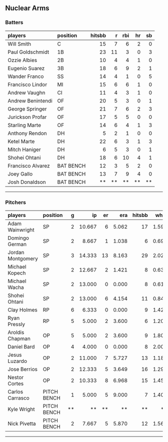 ## Nuclear Arms

### Batters

 
|players           |position  | hitsbb|  r| rbi| hr| sb| 
|:-----------------|:---------|------:|--:|---:|--:|--:| 
|Will Smith        |C         |     15|  7|   6|  2|  0| 
|Paul Goldschmidt  |1B        |     23| 11|   3|  0|  3| 
|Ozzie Albies      |2B        |     10|  4|   4|  1|  0| 
|Eugenio Suarez    |3B        |     18|  6|   9|  2|  1| 
|Wander Franco     |SS        |     14|  4|   1|  0|  5| 
|Francisco Lindor  |MI        |     15|  6|   6|  1|  0| 
|Andrew Vaughn     |CI        |     11|  4|   3|  1|  0| 
|Andrew Benintendi |OF        |     20|  5|   3|  0|  1| 
|George Springer   |OF        |     21|  7|   6|  2|  3| 
|Jurickson Profar  |OF        |     17|  5|   5|  0|  0| 
|Starling Marte    |OF        |     14|  6|   4|  1|  3| 
|Anthony Rendon    |DH        |      5|  2|   1|  0|  0| 
|Ketel Marte       |DH        |     22|  6|   3|  1|  3| 
|Mitch Haniger     |DH        |      6|  5|   3|  0|  1| 
|Shohei Ohtani     |DH        |     18|  6|  10|  4|  1| 
|Francisco Alvarez |BAT BENCH |     12|  3|   5|  2|  0| 
|Joey Gallo        |BAT BENCH |     13|  7|   9|  4|  0| 
|Josh Donaldson    |BAT BENCH |     **| **|  **| **| **| 


* * *

### Pitchers

 
|players           |position    |  g|     ip| er|   era| hitsbb|  whip| so|  w| sv| 
|:-----------------|:-----------|--:|------:|--:|-----:|------:|-----:|--:|--:|--:| 
|Adam Wainwright   |SP          |  2| 10.667|  6| 5.062|     17| 1.594|  3|  1|  0| 
|Domingo German    |SP          |  2|  8.667|  1| 1.038|      6| 0.692|  5|  0|  0| 
|Jordan Montgomery |SP          |  3| 14.333| 13| 8.163|     29| 2.023| 14|  0|  0| 
|Michael Kopech    |SP          |  2| 12.667|  2| 1.421|      8| 0.632| 15|  1|  0| 
|Michael Wacha     |SP          |  2| 13.000|  0| 0.000|      8| 0.615| 15|  2|  0| 
|Shohei Ohtani     |SP          |  2| 13.000|  6| 4.154|     11| 0.846| 14|  1|  0| 
|Clay Holmes       |RP          |  6|  6.333|  0| 0.000|      9| 1.421|  8|  2|  1| 
|Ryan Pressly      |RP          |  5|  5.000|  2| 3.600|      6| 1.200|  5|  0|  3| 
|Aroldis Chapman   |OP          |  5|  5.000|  2| 3.600|      9| 1.800|  9|  0|  0| 
|Daniel Bard       |OP          |  4|  4.000|  0| 0.000|      8| 2.000|  4|  1|  0| 
|Jesus Luzardo     |OP          |  2| 11.000|  7| 5.727|     13| 1.182| 15|  0|  0| 
|Jose Berrios      |OP          |  2| 12.333|  5| 3.649|     16| 1.297| 11|  0|  0| 
|Nestor Cortes     |OP          |  2| 10.333|  8| 6.968|     15| 1.452|  9|  1|  0| 
|Carlos Carrasco   |PITCH BENCH |  1|  5.000|  5| 9.000|      7| 1.400|  3|  0|  0| 
|Kyle Wright       |PITCH BENCH | **|     **| **|    **|     **|    **| **| **| **| 
|Nick Pivetta      |PITCH BENCH |  2|  7.667|  5| 5.870|     12| 1.565|  9|  1|  0| 


* * *


